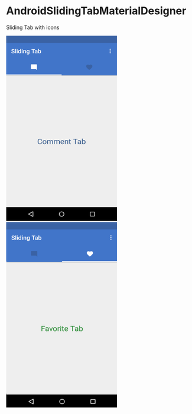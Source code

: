 ﻿# AndroidSlidingTabMaterialDesigner
Sliding Tab with icons 

<img src="https://github.com/almeida-matheus/AndroidSlidingTabMaterialDesigner/blob/master/Imagem1.png" width="300" height="500">

<img src="https://github.com/almeida-matheus/AndroidSlidingTabMaterialDesigner/blob/master/Imagem2.png" width="300" height="500">
